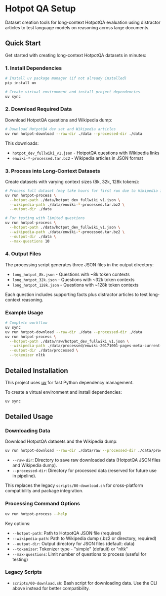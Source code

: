 # Hotpot QA Setup

Dataset creation tools for long-context HotpotQA evaluation using distractor articles to test language models on reasoning across large documents.

## Quick Start

Get started with creating long-context HotpotQA datasets in minutes:

### 1. Install Dependencies

```bash
# Install uv package manager (if not already installed)
pip install uv

# Create virtual environment and install project dependencies
uv sync
```

### 2. Download Required Data

Download HotpotQA questions and Wikipedia dump:

```bash
# Download HotpotQA dev set and Wikipedia articles
uv run hotpot-download --raw-dir ./data --processed-dir ./data
```

This downloads:
- `hotpot_dev_fullwiki_v1.json` - HotpotQA questions with Wikipedia links
- `enwiki-*-processed.tar.bz2` - Wikipedia articles in JSON format

### 3. Process into Long-Context Datasets

Create datasets with varying context sizes (8k, 32k, 128k tokens):

```bash
# Process full dataset (may take hours for first run due to Wikipedia indexing)
uv run hotpot-process \
  --hotpot-path ./data/hotpot_dev_fullwiki_v1.json \
  --wikipedia-path ./data/enwiki-*-processed.tar.bz2 \
  --output-dir ./data

# For testing with limited questions
uv run hotpot-process \
  --hotpot-path ./data/hotpot_dev_fullwiki_v1.json \
  --wikipedia-path ./data/enwiki-*-processed.tar.bz2 \
  --output-dir ./data \
  --max-questions 10
```

### 4. Output Files

The processing script generates three JSON files in the output directory:
- `long_hotpot_8k.json` - Questions with ~8k token contexts
- `long_hotpot_32k.json` - Questions with ~32k token contexts
- `long_hotpot_128k.json` - Questions with ~128k token contexts

Each question includes supporting facts plus distractor articles to test long-context reasoning.

### Example Usage

```bash
# Complete workflow
uv sync
uv run hotpot-download --raw-dir ./data --processed-dir ./data
uv run hotpot-process \
  --hotpot-path ./data/raw/hotpot_dev_fullwiki_v1.json \
  --wikipedia-path ./data/processed/enwiki-20171001-pages-meta-current-withlinks-processed \
  --output-dir ./data/processed \
  --tokenizer nltk
```

## Detailed Installation

This project uses [uv](https://github.com/astral-sh/uv) for fast Python dependency management.

To create a virtual environment and install dependencies:

```bash
uv sync
```

## Detailed Usage

### Downloading Data

Download HotpotQA datasets and the Wikipedia dump:

```bash
uv run hotpot-download --raw-dir ./data/raw --processed-dir ./data/processed
```

- `--raw-dir`: Directory to save raw downloaded data (HotpotQA JSON files and Wikipedia dump).
- `--processed-dir`: Directory for processed data (reserved for future use in pipeline).

This replaces the legacy `scripts/00-download.sh` for cross-platform compatibility and package integration.

### Processing Command Options

```bash
uv run hotpot-process --help
```

Key options:
- `--hotpot-path`: Path to HotpotQA JSON file (required)
- `--wikipedia-path`: Path to Wikipedia dump (.bz2 or directory, required)
- `--output-dir`: Output directory for JSON files (default: data)
- `--tokenizer`: Tokenizer type - "simple" (default) or "nltk"
- `--max-questions`: Limit number of questions to process (useful for testing)

### Legacy Scripts

- `scripts/00-download.sh`: Bash script for downloading data. Use the CLI above instead for better compatibility.

